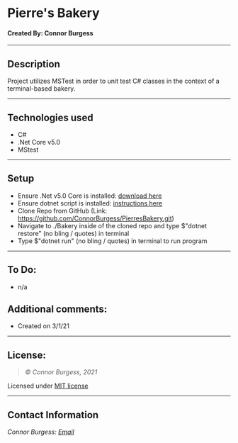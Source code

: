 # Pierre's Bakery
#### Created By: Connor Burgess 
* * *

## Description  
Project utilizes MSTest in order to unit test C# classes in the context of a terminal-based bakery.

* * *

## Technologies used
* C#
* .Net Core v5.0
* MStest

* * *

## Setup

* Ensure .Net v5.0 Core is installed: [download here](https://dotnet.microsoft.com/download/dotnet/5.0)
* Ensure dotnet script is installed: [instructions here](https://github.com/filipw/dotnet-script)
* Clone Repo from GitHub (Link: https://github.com/ConnorBurgess/PierresBakery.git)
* Navigate to ./Bakery inside of the cloned repo and type $"dotnet restore" (no bling / quotes) in terminal
* Type $"dotnet run" (no bling / quotes) in terminal to run program

* * *

## To Do:
* n/a

## Additional comments:
* Created on 3/1/21  
* * *

## License:
> *&copy; Connor Burgess, 2021*

Licensed under [MIT license](https://mit-license.org/)

* * *

## Contact Information
_Connor Burgess: [Email](connorburgesscodes@gmail.com)_